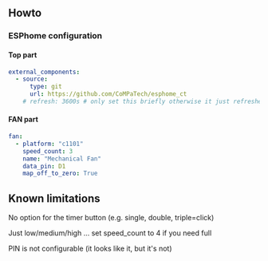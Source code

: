 ## Howto

### ESPhome configuration

#### Top part

```yaml
external_components:
  - source: 
      type: git
      url: https://github.com/CoMPaTech/esphome_ct
    # refresh: 3600s # only set this briefly otherwise it just refreshes daily, see https://esphome.io/components/external_components#external-components-refresh for setting refresh too low
```

#### FAN part

```yaml
fan:
  - platform: "c1101"
    speed_count: 3
    name: "Mechanical Fan"
    data_pin: D1
    map_off_to_zero: True
```


## Known limitations

No option for the timer button (e.g. single, double, triple=click)

Just low/medium/high ... set speed_count to 4 if you need full

PIN is not configurable (it looks like it, but it's not)
